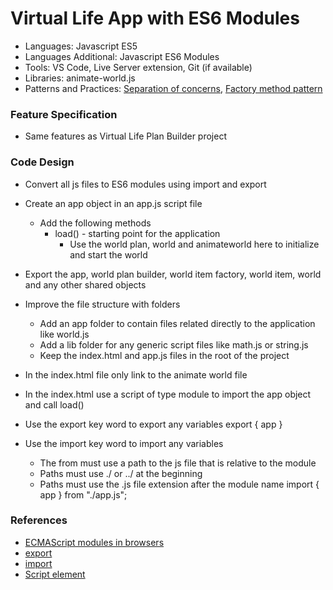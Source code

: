 
# Virtual Life App with ES6 Modules

* Languages: Javascript ES5
* Languages Additional: Javascript ES6 Modules
* Tools: VS Code, Live Server extension, Git (if available)
* Libraries: animate-world.js
* Patterns and Practices: [Separation of concerns](http://brickhousecodecamp.org/wikipedia/separation_of_concerns.html), [Factory method pattern](http://brickhousecodecamp.org/wikipedia/factory_method_pattern.html)

### Feature Specification

* Same features as Virtual Life Plan Builder project

### Code Design

* Convert all js files to ES6 modules using import and export
* Create an app object in an app.js script file
	* Add the following methods
		* load() - starting point for the application
			* Use the world plan, world and animateworld here to initialize and start the world
* Export the app, world plan builder, world item factory, world item, world and any other shared objects
* Improve the file structure with folders
	* Add an app folder to contain files related directly to the application like world.js
	* Add a lib folder for any generic script files like math.js or string.js
	* Keep the index.html and app.js files in the root of the project
* In the index.html file only link to the animate world file
* In the index.html use a script of type module to import the app object and call load()
		<body>
			<script src="http://brickhousecodecamp.org/educationMaterials/workbenchProjects/phase-i/virtual-life-01-app/animate-world.js"></script>
			<script type="module">

				import { app } from "./app.js";

				app.load();

			</script>
		</body>

### Notes

* How to use ES6 Modules for the browser
	* Set scripts in the html to type module
			<script type="module"></script>

	* Use the export key word to export any variables
			export { app }

	* Use the import key word to import any variables
		* The from must use a path to the js file that is relative to the module
		* Paths must use ./ or ../ at the beginning
		* Paths must use the .js file extension after the module name
				import { app } from "./app.js";

### References

* [ECMAScript modules in browsers](http://brickhousecodecamp.org/educationMaterials/booksMaterials/languages/JavaScript-ES6/ES6-modules/ECMAScript%20modules%20in%20browsers%20-%20JakeArchibald.com.html)
* [export](http://brickhousecodecamp.org/docs/javascript/developer.mozilla.org/en-US/docs/Web/JavaScript/Reference/statements/export.html)
* [import](http://brickhousecodecamp.org/docs/javascript/developer.mozilla.org/en-US/docs/Web/JavaScript/Reference/statements/import.html)
* [Script element](http://brickhousecodecamp.org/docs/html/developer.mozilla.org/en-US/docs/Web/HTML/Element/script.html#attr-type)